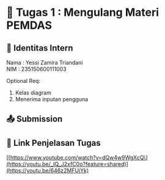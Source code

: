 # 📁 Tugas 1 : Mengulang Materi PEMDAS

## 👤 Identitas Intern
Nama : Yessi Zamira Triandani           
NIM  : 235150600111003

Optional Req:
1. Kelas diagram
2. Menerima inputan pengguna
## 📤 Submission

## 🔗 Link Penjelasan Tugas

[\[https://www.youtube.com/watch?v=dQw4w9WgXcQ\](https://youtu.be/_IQ_J2xfC0o?feature=shared)](https://youtu.be/646z2MFUjYk)

